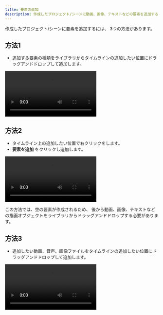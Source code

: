```yaml
---
title: 要素の追加
description: 作成したプロジェクト/シーンに動画、画像、テキストなどの要素を追加する方法を説明します
---
```


作成したプロジェクト/シーンに要素を追加するには、
3つの方法があります。

## 方法1
- 追加する要素の種類をライブラリからタイムラインの追加したい位置にドラッグアンドドロップして追加します。

![](_images/4.add-element/timeline-drag-and-drop.mp4)

## 方法2
- タイムライン上の追加したい位置で右クリックをします。
- __要素を追加__ をクリックし追加します。

![](_images/4.add-element/timeline-right-click.mp4)

この方法では、空の要素が作成されるため、
後から動画、画像、テキストなどの描画オブジェクトをライブラリからドラッグアンドドロップする必要があります。

## 方法3
- 追加したい動画、音声、画像ファイルをタイムラインの追加したい位置にドラッグアンドドロップして追加します。

![](_images/4.add-element/file-drag-and-drop.mp4)